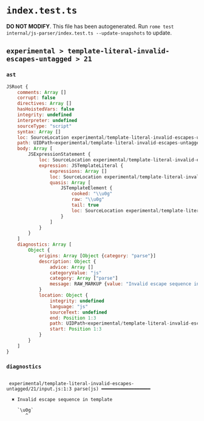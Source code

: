 # `index.test.ts`

**DO NOT MODIFY**. This file has been autogenerated. Run `rome test internal/js-parser/index.test.ts --update-snapshots` to update.

## `experimental > template-literal-invalid-escapes-untagged > 21`

### `ast`

```javascript
JSRoot {
	comments: Array []
	corrupt: false
	directives: Array []
	hasHoistedVars: false
	integrity: undefined
	interpreter: undefined
	sourceType: "script"
	syntax: Array []
	loc: SourceLocation experimental/template-literal-invalid-escapes-untagged/21/input.js 1:0-1:6
	path: UIDPath<experimental/template-literal-invalid-escapes-untagged/21/input.js>
	body: Array [
		JSExpressionStatement {
			loc: SourceLocation experimental/template-literal-invalid-escapes-untagged/21/input.js 1:0-1:6
			expression: JSTemplateLiteral {
				expressions: Array []
				loc: SourceLocation experimental/template-literal-invalid-escapes-untagged/21/input.js 1:0-1:6
				quasis: Array [
					JSTemplateElement {
						cooked: "\\u0g"
						raw: "\\u0g"
						tail: true
						loc: SourceLocation experimental/template-literal-invalid-escapes-untagged/21/input.js 1:1-1:5
					}
				]
			}
		}
	]
	diagnostics: Array [
		Object {
			origins: Array [Object {category: "parse"}]
			description: Object {
				advice: Array []
				categoryValue: "js"
				category: Array ["parse"]
				message: RAW_MARKUP {value: "Invalid escape sequence in template"}
			}
			location: Object {
				integrity: undefined
				language: "js"
				sourceText: undefined
				end: Position 1:3
				path: UIDPath<experimental/template-literal-invalid-escapes-untagged/21/input.js>
				start: Position 1:3
			}
		}
	]
}
```

### `diagnostics`

```

 experimental/template-literal-invalid-escapes-untagged/21/input.js:1:3 parse(js) ━━━━━━━━━━━━━━━━━━

  ✖ Invalid escape sequence in template

    `\u0g`
       ^


```
